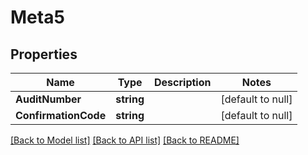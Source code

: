 # Meta5

## Properties
Name | Type | Description | Notes
------------ | ------------- | ------------- | -------------
**AuditNumber** | **string** |  | [default to null]
**ConfirmationCode** | **string** |  | [default to null]

[[Back to Model list]](../README.md#documentation-for-models) [[Back to API list]](../README.md#documentation-for-api-endpoints) [[Back to README]](../README.md)

